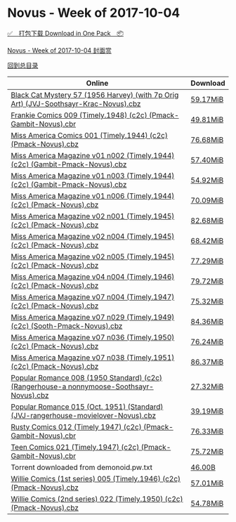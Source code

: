 # Novus - Week of 2017-10-04

[✅&emsp;打包下载 Download in One Pack&emsp;📦](https://pan.baidu.com/s/1dFEmOaX)

[Novus - Week of 2017-10-04 封面赏](/https://github.com/alicewish/markdown/blob/master/cover/Novus-Week-of-2017-10-04-Covers.md)



[回到总目录](https://github.com/alicewish/markdown/blob/master/Catalogs.md)



Online | Download
--- | ---
[Black Cat Mystery 57 (1956 Harvey) (with 7p Orig Art) (JVJ-Soothsayr-Krac-Novus).cbz](https://github.com/alicewish/markdown/blob/master/comic/Black-Cat-Mystery-57-1956-Harvey-with-7p-Orig-Art-JVJ-Soothsayr-Krac-Novus-cbz.md) | [59.17MiB](https://pan.baidu.com/s/1dFEmOaX#list/path=%2FNovus%20-%20Week%20of%202017%20Q4%2FNovus%20-%20Week%20of%202017-10-04%2F%E3%82%A4%E3%82%AA%E3%82%AB%E3%82%BB%E3%82%A4%E3%82%AA%E3%82%B5%E3%82%AA%E3%82%AD%E3%82%BB%E3%82%AD%E3%82%A2%E3%82%B7%E3%82%BD%E3%82%B5%E3%82%BB%E3%82%B7%E3%82%B5%E3%82%BD%E3%82%BD%E3%82%B9%E3%82%B5%E3%82%BB%E3%82%B1%E3%82%A6%E3%82%A2%E3%82%BF%E3%82%A4%E3%82%AB%E3%82%AD%E3%82%B7%E3%82%BF&parentPath=%2FNovus%20-%20Week%20of%202017%20Q4)
[Frankie Comics 009 (Timely.1948) (c2c) (Pmack-Gambit-Novus).cbr](https://github.com/alicewish/markdown/blob/master/comic/Frankie-Comics-009-Timely-1948-c2c-Pmack-Gambit-Novus-cbr.md) | [49.81MiB](https://pan.baidu.com/s/1dFEmOaX#list/path=%2FNovus%20-%20Week%20of%202017%20Q4%2FNovus%20-%20Week%20of%202017-10-04%2F%E3%82%BF%E3%82%AA%E3%82%A2%E3%82%B1%E3%82%AF%E3%82%A8%E3%82%AF%E3%82%A2%E3%82%A6%E3%82%A8%E3%82%BF%E3%82%A4%E3%82%B3%E3%82%A4%E3%82%AA%E3%82%B3%E3%82%BB%E3%82%AD%E3%82%BF%E3%82%A2%E3%82%B3%E3%82%AA%E3%82%A6%E3%82%B3%E3%82%BB%E3%82%A8%E3%82%B9%E3%82%B1%E3%82%B9%E3%82%A2%E3%82%B1%E3%82%AA&parentPath=%2FNovus%20-%20Week%20of%202017%20Q4)
[Miss America Comics 001 (Timely.1944) (c2c) (Pmack-Novus).cbz](https://github.com/alicewish/markdown/blob/master/comic/Miss-America-Comics-001-Timely-1944-c2c-Pmack-Novus-cbz.md) | [76.68MiB](https://pan.baidu.com/s/1dFEmOaX#list/path=%2FNovus%20-%20Week%20of%202017%20Q4%2FNovus%20-%20Week%20of%202017-10-04%2F%E3%82%A4%E3%82%A4%E3%82%AF%E3%82%A2%E3%82%B5%E3%82%B7%E3%82%B5%E3%82%B1%E3%82%BB%E3%82%B9%E3%82%B5%E3%82%A4%E3%82%B3%E3%82%B3%E3%82%A8%E3%82%B9%E3%82%BF%E3%82%A6%E3%82%AF%E3%82%AD%E3%82%AA%E3%82%B9%E3%82%AF%E3%82%A2%E3%82%AF%E3%82%B9%E3%82%B5%E3%82%AF%E3%82%A6%E3%82%BD%E3%82%A4%E3%82%AA&parentPath=%2FNovus%20-%20Week%20of%202017%20Q4)
[Miss America Magazine v01 n002 (Timely.1944) (c2c) (Gambit-Pmack-Novus).cbz](https://github.com/alicewish/markdown/blob/master/comic/Miss-America-Magazine-v01-n002-Timely-1944-c2c-Gambit-Pmack-Novus-cbz.md) | [57.40MiB](https://pan.baidu.com/s/1dFEmOaX#list/path=%2FNovus%20-%20Week%20of%202017%20Q4%2FNovus%20-%20Week%20of%202017-10-04%2F%E3%82%A8%E3%82%B3%E3%82%B1%E3%82%A4%E3%82%AB%E3%82%AF%E3%82%BD%E3%82%B7%E3%82%BD%E3%82%AB%E3%82%AA%E3%82%B7%E3%82%BF%E3%82%B5%E3%82%AF%E3%82%B5%E3%82%B5%E3%82%B5%E3%82%A6%E3%82%BF%E3%82%A2%E3%82%A6%E3%82%BF%E3%82%B7%E3%82%AA%E3%82%AB%E3%82%B9%E3%82%AD%E3%82%A2%E3%82%B7%E3%82%AF%E3%82%AB&parentPath=%2FNovus%20-%20Week%20of%202017%20Q4)
[Miss America Magazine v01 n003 (Timely.1944) (c2c) (Gambit-Pmack-Novus).cbz](https://github.com/alicewish/markdown/blob/master/comic/Miss-America-Magazine-v01-n003-Timely-1944-c2c-Gambit-Pmack-Novus-cbz.md) | [54.92MiB](https://pan.baidu.com/s/1dFEmOaX#list/path=%2FNovus%20-%20Week%20of%202017%20Q4%2FNovus%20-%20Week%20of%202017-10-04%2F%E3%82%AD%E3%82%BF%E3%82%B5%E3%82%BD%E3%82%AB%E3%82%B1%E3%82%B7%E3%82%B9%E3%82%A6%E3%82%BB%E3%82%AD%E3%82%AB%E3%82%BB%E3%82%AB%E3%82%AB%E3%82%AB%E3%82%B3%E3%82%BB%E3%82%AB%E3%82%BF%E3%82%B9%E3%82%AD%E3%82%B5%E3%82%BD%E3%82%BF%E3%82%BF%E3%82%B3%E3%82%AA%E3%82%BF%E3%82%B1%E3%82%B7%E3%82%A8&parentPath=%2FNovus%20-%20Week%20of%202017%20Q4)
[Miss America Magazine v01 n006 (Timely.1944) (c2c) (Pmack-Novus).cbz](https://github.com/alicewish/markdown/blob/master/comic/Miss-America-Magazine-v01-n006-Timely-1944-c2c-Pmack-Novus-cbz.md) | [70.09MiB](https://pan.baidu.com/s/1dFEmOaX#list/path=%2FNovus%20-%20Week%20of%202017%20Q4%2FNovus%20-%20Week%20of%202017-10-04%2F%E3%82%B7%E3%82%A6%E3%82%A4%E3%82%A8%E3%82%BD%E3%82%AF%E3%82%BD%E3%82%B3%E3%82%BF%E3%82%A2%E3%82%AF%E3%82%AD%E3%82%A2%E3%82%A6%E3%82%B9%E3%82%B1%E3%82%B1%E3%82%BD%E3%82%AF%E3%82%B7%E3%82%AB%E3%82%AF%E3%82%B5%E3%82%A8%E3%82%BD%E3%82%BB%E3%82%AB%E3%82%AB%E3%82%B7%E3%82%BF%E3%82%A6%E3%82%B3&parentPath=%2FNovus%20-%20Week%20of%202017%20Q4)
[Miss America Magazine v02 n001 (Timely.1945) (c2c) (Pmack-Novus).cbz](https://github.com/alicewish/markdown/blob/master/comic/Miss-America-Magazine-v02-n001-Timely-1945-c2c-Pmack-Novus-cbz.md) | [82.68MiB](https://pan.baidu.com/s/1dFEmOaX#list/path=%2FNovus%20-%20Week%20of%202017%20Q4%2FNovus%20-%20Week%20of%202017-10-04%2F%E3%82%AD%E3%82%B1%E3%82%AD%E3%82%A6%E3%82%BD%E3%82%A4%E3%82%AD%E3%82%A2%E3%82%AD%E3%82%A6%E3%82%AB%E3%82%AF%E3%82%B5%E3%82%B9%E3%82%BF%E3%82%BF%E3%82%AA%E3%82%BB%E3%82%BF%E3%82%AD%E3%82%A2%E3%82%A6%E3%82%B3%E3%82%BD%E3%82%A8%E3%82%B7%E3%82%BB%E3%82%A6%E3%82%AB%E3%82%AB%E3%82%B3%E3%82%B9&parentPath=%2FNovus%20-%20Week%20of%202017%20Q4)
[Miss America Magazine v02 n004 (Timely.1945) (c2c) (Pmack-Novus).cbz](https://github.com/alicewish/markdown/blob/master/comic/Miss-America-Magazine-v02-n004-Timely-1945-c2c-Pmack-Novus-cbz.md) | [68.42MiB](https://pan.baidu.com/s/1dFEmOaX#list/path=%2FNovus%20-%20Week%20of%202017%20Q4%2FNovus%20-%20Week%20of%202017-10-04%2F%E3%82%BD%E3%82%B9%E3%82%BF%E3%82%B3%E3%82%AF%E3%82%AF%E3%82%BF%E3%82%A2%E3%82%AF%E3%82%BF%E3%82%A4%E3%82%AA%E3%82%B3%E3%82%AA%E3%82%A2%E3%82%B1%E3%82%B1%E3%82%A6%E3%82%A8%E3%82%A4%E3%82%B7%E3%82%A8%E3%82%B9%E3%82%AF%E3%82%B7%E3%82%BF%E3%82%B5%E3%82%A2%E3%82%AD%E3%82%BD%E3%82%AF%E3%82%AF&parentPath=%2FNovus%20-%20Week%20of%202017%20Q4)
[Miss America Magazine v02 n005 (Timely.1945) (c2c) (Pmack-Novus).cbz](https://github.com/alicewish/markdown/blob/master/comic/Miss-America-Magazine-v02-n005-Timely-1945-c2c-Pmack-Novus-cbz.md) | [77.29MiB](https://pan.baidu.com/s/1dFEmOaX#list/path=%2FNovus%20-%20Week%20of%202017%20Q4%2FNovus%20-%20Week%20of%202017-10-04%2F%E3%82%BD%E3%82%BD%E3%82%BB%E3%82%A8%E3%82%A4%E3%82%AA%E3%82%BD%E3%82%B7%E3%82%AB%E3%82%B9%E3%82%AA%E3%82%A2%E3%82%B3%E3%82%A4%E3%82%AA%E3%82%B7%E3%82%AB%E3%82%B3%E3%82%B5%E3%82%AB%E3%82%A4%E3%82%BB%E3%82%B5%E3%82%AD%E3%82%AF%E3%82%A6%E3%82%AA%E3%82%AF%E3%82%B1%E3%82%BF%E3%82%BD%E3%82%A8&parentPath=%2FNovus%20-%20Week%20of%202017%20Q4)
[Miss America Magazine v04 n004 (Timely.1946) (c2c) (Pmack-Novus).cbz](https://github.com/alicewish/markdown/blob/master/comic/Miss-America-Magazine-v04-n004-Timely-1946-c2c-Pmack-Novus-cbz.md) | [79.72MiB](https://pan.baidu.com/s/1dFEmOaX#list/path=%2FNovus%20-%20Week%20of%202017%20Q4%2FNovus%20-%20Week%20of%202017-10-04%2F%E3%82%AF%E3%82%B5%E3%82%AD%E3%82%BB%E3%82%AD%E3%82%AA%E3%82%A8%E3%82%AF%E3%82%A6%E3%82%AD%E3%82%B5%E3%82%A2%E3%82%AF%E3%82%B5%E3%82%B7%E3%82%A4%E3%82%AF%E3%82%A2%E3%82%AF%E3%82%B5%E3%82%A8%E3%82%AB%E3%82%A6%E3%82%AF%E3%82%AD%E3%82%B9%E3%82%B1%E3%82%A8%E3%82%AD%E3%82%BF%E3%82%B7%E3%82%A4&parentPath=%2FNovus%20-%20Week%20of%202017%20Q4)
[Miss America Magazine v07 n004 (Timely.1947) (c2c) (Pmack-Novus).cbz](https://github.com/alicewish/markdown/blob/master/comic/Miss-America-Magazine-v07-n004-Timely-1947-c2c-Pmack-Novus-cbz.md) | [75.32MiB](https://pan.baidu.com/s/1dFEmOaX#list/path=%2FNovus%20-%20Week%20of%202017%20Q4%2FNovus%20-%20Week%20of%202017-10-04%2F%E3%82%BF%E3%82%A2%E3%82%A4%E3%82%A4%E3%82%AA%E3%82%BF%E3%82%BD%E3%82%A4%E3%82%AA%E3%82%A2%E3%82%A2%E3%82%A6%E3%82%A2%E3%82%A8%E3%82%BF%E3%82%B1%E3%82%B1%E3%82%AB%E3%82%A2%E3%82%B1%E3%82%B3%E3%82%B1%E3%82%A6%E3%82%B1%E3%82%A8%E3%82%A2%E3%82%AA%E3%82%AD%E3%82%AF%E3%82%AA%E3%82%AA%E3%82%B5&parentPath=%2FNovus%20-%20Week%20of%202017%20Q4)
[Miss America Magazine v07 n029 (Timely.1949) (c2c) (Sooth-Pmack-Novus).cbz](https://github.com/alicewish/markdown/blob/master/comic/Miss-America-Magazine-v07-n029-Timely-1949-c2c-Sooth-Pmack-Novus-cbz.md) | [84.36MiB](https://pan.baidu.com/s/1dFEmOaX#list/path=%2FNovus%20-%20Week%20of%202017%20Q4%2FNovus%20-%20Week%20of%202017-10-04%2F%E3%82%B3%E3%82%BF%E3%82%AD%E3%82%A2%E3%82%B1%E3%82%A4%E3%82%A6%E3%82%AF%E3%82%AF%E3%82%B1%E3%82%BD%E3%82%B7%E3%82%AD%E3%82%A8%E3%82%BB%E3%82%A4%E3%82%A8%E3%82%A6%E3%82%B5%E3%82%AB%E3%82%B1%E3%82%A4%E3%82%AF%E3%82%BD%E3%82%AA%E3%82%A2%E3%82%AD%E3%82%A8%E3%82%B1%E3%82%AA%E3%82%BF%E3%82%B1&parentPath=%2FNovus%20-%20Week%20of%202017%20Q4)
[Miss America Magazine v07 n036 (Timely.1950) (c2c) (Pmack-Novus).cbz](https://github.com/alicewish/markdown/blob/master/comic/Miss-America-Magazine-v07-n036-Timely-1950-c2c-Pmack-Novus-cbz.md) | [76.24MiB](https://pan.baidu.com/s/1dFEmOaX#list/path=%2FNovus%20-%20Week%20of%202017%20Q4%2FNovus%20-%20Week%20of%202017-10-04%2F%E3%82%B3%E3%82%BF%E3%82%B5%E3%82%B1%E3%82%AD%E3%82%A4%E3%82%B9%E3%82%AA%E3%82%BD%E3%82%B5%E3%82%B5%E3%82%BF%E3%82%B3%E3%82%B9%E3%82%B3%E3%82%B5%E3%82%B7%E3%82%AA%E3%82%A2%E3%82%B3%E3%82%B9%E3%82%A6%E3%82%AF%E3%82%AB%E3%82%BF%E3%82%AA%E3%82%BF%E3%82%BD%E3%82%AF%E3%82%B9%E3%82%B7%E3%82%AD&parentPath=%2FNovus%20-%20Week%20of%202017%20Q4)
[Miss America Magazine v07 n038 (Timely.1951) (c2c) (Pmack-Novus).cbz](https://github.com/alicewish/markdown/blob/master/comic/Miss-America-Magazine-v07-n038-Timely-1951-c2c-Pmack-Novus-cbz.md) | [86.37MiB](https://pan.baidu.com/s/1dFEmOaX#list/path=%2FNovus%20-%20Week%20of%202017%20Q4%2FNovus%20-%20Week%20of%202017-10-04%2F%E3%82%A8%E3%82%A2%E3%82%B5%E3%82%AA%E3%82%AA%E3%82%B1%E3%82%AD%E3%82%B3%E3%82%AB%E3%82%AB%E3%82%A6%E3%82%AD%E3%82%A4%E3%82%AA%E3%82%A6%E3%82%BB%E3%82%BD%E3%82%B9%E3%82%BD%E3%82%B7%E3%82%AF%E3%82%BF%E3%82%AB%E3%82%BF%E3%82%A6%E3%82%A4%E3%82%B3%E3%82%AD%E3%82%B9%E3%82%B3%E3%82%BD%E3%82%BD&parentPath=%2FNovus%20-%20Week%20of%202017%20Q4)
[Popular Romance 008 (1950 Standard) (c2c) (Rangerhouse-a nonnymoose-Soothsayr-Novus).cbz](https://github.com/alicewish/markdown/blob/master/comic/Popular-Romance-008-1950-Standard-c2c-Rangerhouse-a-nonnymoose-Soothsayr-Novus-cbz.md) | [27.32MiB](https://pan.baidu.com/s/1dFEmOaX#list/path=%2FNovus%20-%20Week%20of%202017%20Q4%2FNovus%20-%20Week%20of%202017-10-04%2F%E3%82%BF%E3%82%B3%E3%82%B7%E3%82%A2%E3%82%A2%E3%82%B9%E3%82%A2%E3%82%B7%E3%82%B1%E3%82%B5%E3%82%AB%E3%82%A4%E3%82%A2%E3%82%AF%E3%82%AB%E3%82%A8%E3%82%B7%E3%82%B3%E3%82%AB%E3%82%AF%E3%82%B1%E3%82%A4%E3%82%B1%E3%82%B1%E3%82%B5%E3%82%B7%E3%82%BB%E3%82%AA%E3%82%A2%E3%82%B7%E3%82%A4%E3%82%BD&parentPath=%2FNovus%20-%20Week%20of%202017%20Q4)
[Popular Romance 015 (Oct. 1951) (Standard) (JVJ-rangerhouse-movielover-Novus).cbz](https://github.com/alicewish/markdown/blob/master/comic/Popular-Romance-015-Oct-1951-Standard-JVJ-rangerhouse-movielover-Novus-cbz.md) | [39.19MiB](https://pan.baidu.com/s/1dFEmOaX#list/path=%2FNovus%20-%20Week%20of%202017%20Q4%2FNovus%20-%20Week%20of%202017-10-04%2F%E3%82%A8%E3%82%BF%E3%82%B1%E3%82%AF%E3%82%A2%E3%82%A6%E3%82%B9%E3%82%A8%E3%82%AB%E3%82%AB%E3%82%A6%E3%82%BF%E3%82%AD%E3%82%AF%E3%82%BF%E3%82%AB%E3%82%BD%E3%82%BF%E3%82%B5%E3%82%B5%E3%82%A8%E3%82%B5%E3%82%A8%E3%82%A2%E3%82%A2%E3%82%B9%E3%82%B3%E3%82%AB%E3%82%B9%E3%82%B7%E3%82%B9%E3%82%B9&parentPath=%2FNovus%20-%20Week%20of%202017%20Q4)
[Rusty Comics 012 (Timely 1947) (c2c) (Pmack-Gambit-Novus).cbr](https://github.com/alicewish/markdown/blob/master/comic/Rusty-Comics-012-Timely-1947-c2c-Pmack-Gambit-Novus-cbr.md) | [76.33MiB](https://pan.baidu.com/s/1dFEmOaX#list/path=%2FNovus%20-%20Week%20of%202017%20Q4%2FNovus%20-%20Week%20of%202017-10-04%2F%E3%82%BB%E3%82%BB%E3%82%B3%E3%82%A8%E3%82%B1%E3%82%BF%E3%82%AF%E3%82%BB%E3%82%AB%E3%82%AD%E3%82%A4%E3%82%B7%E3%82%B1%E3%82%BF%E3%82%B5%E3%82%A8%E3%82%BD%E3%82%B7%E3%82%AF%E3%82%B9%E3%82%BF%E3%82%AB%E3%82%B3%E3%82%A2%E3%82%AB%E3%82%A2%E3%82%BB%E3%82%A4%E3%82%B9%E3%82%B3%E3%82%A8%E3%82%BF&parentPath=%2FNovus%20-%20Week%20of%202017%20Q4)
[Teen Comics 021 (Timely.1947) (c2c) (Pmack-Gambit-Novus).cbr](https://github.com/alicewish/markdown/blob/master/comic/Teen-Comics-021-Timely-1947-c2c-Pmack-Gambit-Novus-cbr.md) | [75.72MiB](https://pan.baidu.com/s/1dFEmOaX#list/path=%2FNovus%20-%20Week%20of%202017%20Q4%2FNovus%20-%20Week%20of%202017-10-04%2F%E3%82%B7%E3%82%A8%E3%82%BF%E3%82%AF%E3%82%AB%E3%82%A4%E3%82%A8%E3%82%B1%E3%82%B3%E3%82%AD%E3%82%B1%E3%82%A8%E3%82%BF%E3%82%B5%E3%82%A4%E3%82%BD%E3%82%AD%E3%82%B7%E3%82%A6%E3%82%AB%E3%82%B1%E3%82%BF%E3%82%B9%E3%82%B9%E3%82%A6%E3%82%BB%E3%82%AB%E3%82%A2%E3%82%AF%E3%82%AA%E3%82%AB%E3%82%B3&parentPath=%2FNovus%20-%20Week%20of%202017%20Q4)
Torrent downloaded from demonoid.pw.txt | [46.00B](https://pan.baidu.com/s/1dFEmOaX#list/path=%2FNovus%20-%20Week%20of%202017%20Q4%2FNovus%20-%20Week%20of%202017-10-04%2F%E3%82%A2%E3%82%B9%E3%82%B9%E3%82%A8%E3%82%A2%E3%82%B9%E3%82%B9%E3%82%B1%E3%82%AA%E3%82%A2%E3%82%BB%E3%82%AA%E3%82%A4%E3%82%B9%E3%82%BF%E3%82%B7%E3%82%A6%E3%82%BD%E3%82%B7%E3%82%A4%E3%82%A6%E3%82%A2%E3%82%B1%E3%82%AA%E3%82%BF%E3%82%A8%E3%82%A6%E3%82%A4%E3%82%A2%E3%82%A2%E3%82%B3%E3%82%B3&parentPath=%2FNovus%20-%20Week%20of%202017%20Q4)
[Willie Comics (1st series) 005 (Timely.1946) (c2c) (Pmack-Novus).cbz](https://github.com/alicewish/markdown/blob/master/comic/Willie-Comics-1st-series-005-Timely-1946-c2c-Pmack-Novus-cbz.md) | [57.01MiB](https://pan.baidu.com/s/1dFEmOaX#list/path=%2FNovus%20-%20Week%20of%202017%20Q4%2FNovus%20-%20Week%20of%202017-10-04%2F%E3%82%BF%E3%82%A4%E3%82%AA%E3%82%AB%E3%82%B5%E3%82%B7%E3%82%AB%E3%82%B1%E3%82%B3%E3%82%AF%E3%82%B7%E3%82%BD%E3%82%B1%E3%82%B9%E3%82%A8%E3%82%B5%E3%82%AB%E3%82%AA%E3%82%B9%E3%82%AB%E3%82%B7%E3%82%AA%E3%82%B1%E3%82%A4%E3%82%A6%E3%82%AF%E3%82%AB%E3%82%AD%E3%82%AB%E3%82%BD%E3%82%B1%E3%82%A2&parentPath=%2FNovus%20-%20Week%20of%202017%20Q4)
[Willie Comics (2nd series) 022 (Timely.1950) (c2c) (Pmack-Novus).cbz](https://github.com/alicewish/markdown/blob/master/comic/Willie-Comics-2nd-series-022-Timely-1950-c2c-Pmack-Novus-cbz.md) | [54.78MiB](https://pan.baidu.com/s/1dFEmOaX#list/path=%2FNovus%20-%20Week%20of%202017%20Q4%2FNovus%20-%20Week%20of%202017-10-04%2F%E3%82%BB%E3%82%B1%E3%82%B7%E3%82%A6%E3%82%AB%E3%82%A2%E3%82%B9%E3%82%B7%E3%82%B1%E3%82%BB%E3%82%A6%E3%82%AD%E3%82%AD%E3%82%A6%E3%82%B7%E3%82%AB%E3%82%A6%E3%82%A2%E3%82%A2%E3%82%BB%E3%82%A8%E3%82%B9%E3%82%BD%E3%82%AD%E3%82%AA%E3%82%AA%E3%82%A6%E3%82%AB%E3%82%BF%E3%82%AF%E3%82%B1%E3%82%AF&parentPath=%2FNovus%20-%20Week%20of%202017%20Q4)